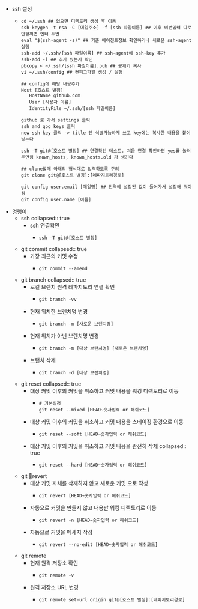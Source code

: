 - ssh 설정
	- ```shell
	  cd ~/.ssh ## 없으면 디렉토리 생성 후 이동
	  ssh-keygen -t rsa -C [메일주소] -f [ssh 파일이름] ## 이후 비번입력 따로 안할꺼면 엔터 두번
	  eval "$(ssh-agent -s)" ## 기존 에이전트정보 확인하거나 새로운 ssh-agent 실행
	  ssh-add ~/.ssh/[ssh 파일이름] ## ssh-agent에 ssh-key 추가
	  ssh-add -l ## 추가 됬는지 확인
	  pbcopy < ~/.ssh/[ssh 파일이름].pub ## 공개키 복사
	  vi ~/.ssh/config ## 컨피그파일 생성 / 실행
	  
	  ## config에 해당 내용추가
	  Host [호스트 별칭]
	     HostName github.com
	     User [사용자 이름]
	     IdentityFile ~/.ssh/[ssh 파일이름]
	  
	  github 로 가서 settings 클릭
	  ssh and gpg keys 클릭
	  new ssh key 클릭 -> title 엔 식별가능하게 쓰고 key에는 복사한 내용을 붙여넣는다
	  
	  ssh -T git@[호스트 별칭] ## 연결확인 테스트. 처음 연결 확인하면 yes를 눌러주면됨 known_hosts, known_hosts.old 가 생긴다
	  
	  ## clone할때 아래의 형식대로 입력하도록 주의
	  git clone git@[호스트 별칭]:[레파지토리경로]
	  
	  git config user.email [메일명] ## 전역에 설정된 값이 들어가서 설정해 줘야됨
	  git config user.name [이름]
	  ```
- 명령어
	- ssh
	  collapsed:: true
		- ssh 연결확인
			- ```apl
			  ssh -T git@[호스트 별칭]
			  ```
	- git commit
	  collapsed:: true
		- 가장 최근의 커밋 수정
			- ```shell
			  git commit --amend
			  ```
	- git branch
	  collapsed:: true
		- 로컬 브렌치 원격 레파지토리 연결 확인
			- ```shell
			  git branch -vv
			  ```
		- 현재 위치한 브렌치명 변경
			- ```shell
			  git branch -m [새로운 브렌치명]
			  ```
		- 현재 위치가 아닌 브렌치명 변경
			- ```shell
			  git branch -m [대상 브랜치명] [새로운 브렌치명]
			  ```
		- 브랜치 삭제
			- ```shell
			  git branch -d [대상 브랜치명]
			  ```
	- git reset
	  collapsed:: true
		- 대상 커밋 이후의 커밋을 취소하고 커밋 내용을 워킹 디렉토리로 이동
			- ```shell
			  # 기본설정
			  git reset --mixed [HEAD~숫자입력 or 해쉬코드]
			  ```
		- 대상 커밋 이후의 커밋을 취소하고 커밋 내용을 스테이징 환경으로 이동
			- ```shell
			  git reset --soft [HEAD~숫자입력 or 해쉬코드]
			  ```
		- 대상 커밋 이후의 커밋을 취소하고 커밋 내용을 완전히 삭제
		  collapsed:: true
			- ```shell
			  git reset --hard [HEAD~숫자입력 or 해쉬코드]
			  ```
	- git revert
		- 대상 커밋 자체를 삭제하지 않고 새로운 커밋 으로 작성
			- ```shell
			  git revert [HEAD~숫자입력 or 해쉬코드]
			  ```
		- 자동으로 커밋을 만들지 않고 내용만 워킹 디렉토리로 이동
			- ```shell
			  git revert -n [HEAD~숫자입력 or 해쉬코드]
			  ```
		- 자동으로 커밋을 메세지 작성
			- ```shell
			  git revert --no-edit [HEAD~숫자입력 or 해쉬코드]
			  ```
	- git remote
		- 현재 원격 저장소 확인
			- ```shell
			  git remote -v
			  ```
		- 원격 저장소 URL 변경
			- ```shell
			  git remote set-url origin git@[호스트 별칭]:[레파지토리경로]
			  ```